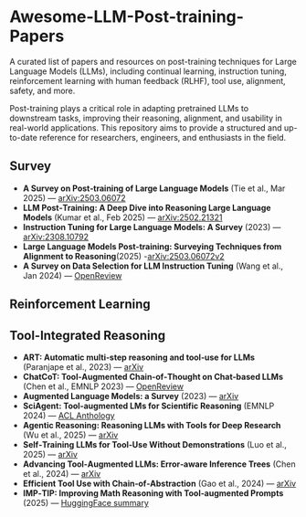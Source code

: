 # Awesome-LLM-Post-training-Papers
A curated list of papers and resources on post-training techniques for Large Language Models (LLMs), including continual learning, instruction tuning, reinforcement learning with human feedback (RLHF), tool use, alignment, safety, and more.

Post-training plays a critical role in adapting pretrained LLMs to downstream tasks, improving their reasoning, alignment, and usability in real-world applications. This repository aims to provide a structured and up-to-date reference for researchers, engineers, and enthusiasts in the field.
## Survey
- **A Survey on Post‑training of Large Language Models** (Tie et al., Mar 2025) — [arXiv:2503.06072](https://arxiv.org/abs/2503.06072)
- **LLM Post‑Training: A Deep Dive into Reasoning Large Language Models** (Kumar et al., Feb 2025) — [arXiv:2502.21321](https://arxiv.org/abs/2502.21321)
- **Instruction Tuning for Large Language Models: A Survey** (2023) — [arXiv:2308.10792](https://arxiv.org/abs/2308.10792)
- **Large Language Models Post-training: Surveying Techniques from Alignment to Reasoning**(2025) -[arXiv:2503.06072v2](https://arxiv.org/html/2503.06072v2)
- **A Survey on Data Selection for LLM Instruction Tuning** (Wang et al., Jan 2024) — [OpenReview](https://openreview.net/forum?id=pHz5AgraIe)

## Reinforcement Learning

## Tool-Integrated Reasoning
- **ART: Automatic multi‑step reasoning and tool‑use for LLMs** (Paranjape et al., 2023) — [arXiv](https://arxiv.org/abs/2303.09014)
- **ChatCoT: Tool‑Augmented Chain‑of‑Thought on Chat‑based LLMs** (Chen et al., EMNLP 2023) — [OpenReview](https://openreview.net/forum?id=4M4U3uC3Iy)
- **Augmented Language Models: a Survey** (2023) — [arXiv](https://arxiv.org/abs/2302.07842)
- **SciAgent: Tool‑augmented LMs for Scientific Reasoning** (EMNLP 2024) — [ACL Anthology](https://aclanthology.org/2024.emnlp‑main.880/)
- **Agentic Reasoning: Reasoning LLMs with Tools for Deep Research** (Wu et al., 2025) — [arXiv](https://arxiv.org/abs/2502.04644)
- **Self‑Training LLMs for Tool‑Use Without Demonstrations** (Luo et al., 2025) — [arXiv](https://arxiv.org/abs/2502.05867)
- **Advancing Tool‑Augmented LLMs: Error‑aware Inference Trees** (Chen et al., 2024) — [arXiv](https://arxiv.org/abs/2406.07115)
- **Efficient Tool Use with Chain‑of‑Abstraction** (Gao et al., 2024) — [arXiv](https://arxiv.org/abs/2401.17464)
- **IMP‑TIP: Improving Math Reasoning with Tool‑augmented Prompts** (2025) — [HuggingFace summary](https://huggingface.co/papers?q=tool‑augmented+LLMs)

